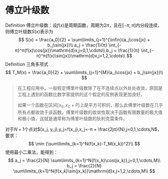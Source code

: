 # 傅立叶级数

Definition 傅立叶级数：设$f(x)$是周期函数，周期为$2π$，且在$[-π,π]$内分段连续，则傅立叶级数$S(x)$表示为
$$
S(x) = \frac{a_0}{2} + \sum\limits_{j=1}^{\infin}(a_j\cos{jx} + b_j\sin{jx})\\
a_j = \frac{1}{π} \int_{-π}^π{f(x)\cos(jx)}\mathrm{d}x,j=0,1,\cdots\\
b_j = \frac{1}{π} \int_{-π}^π{f(x)\sin(jx)}\mathrm{d}x,j=1,2,\cdots\\
$$
Definition 三角多项式
$$
T_M(x) = \frac{a_0}{2} + \sum\limits_{j=1}^{M}(a_j\cos{jx} + b_j\sin{jx})\\
$$

> 在工程应用中，一般假定傅里叶级数除了在不连续点以外处处收敛，原因是工程上遇到的函数比数学家提供的这个假定的反例表现更加良好。
>
> 如果一个函数在区间$[x_0, x_0+P]$上是平方可积的，那么此傅里叶级数在几乎所有点都收敛于该函数。傅里叶级数的收敛性取决于函数有限数量的极大值和极小值，这就是通常称为傅里叶级数的狄利克雷条件。

对于$N+1$个点对$(x_j, y_j),y_j=f(x_j),x_j=-π + \frac{2jπ}{N},j=0,1,\cdots,N$，要求：
$$
\min {\sum\limits_{k=1}^N(f(x_k)-T_M(x_k))^2}\\
$$
使用最小二乘法，能得到：
$$
a_j = \frac{2}{N} \sum\limits_{k=1}^N{f(x_k)\cos(jx_k)},j=0,1,\cdots,M\\
b_j = \frac{2}{N} \sum\limits_{k=1}^N{f(x_k)\sin(jx_k)}\mathrm{d}x,j=1,2,\cdots,M\\
$$

